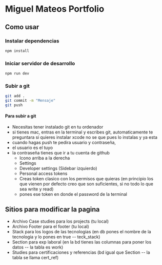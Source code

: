 # Miguel Mateos Portfolio

## Como usar

### Instalar dependencias

```bash
npm install
```

### Iniciar servidor de desarrollo

```bash
npm run dev
```
### Subir a git

```bash
git add .
git commit -m "Mensaje"
git push
```

#### Para subir a git
- Necesitas tener instalado git en tu ordenador
- si tienes mac, entras en la terminal y escribes git, automaticamente te preguntara si quieres instalar xcode no se que pues lo instalas y ya esta
- cuando hagas push te pedira usuario y contraseña,
- el usuario es el tuyo
- la contraseña tienes que ir a tu cuenta de github
  - Icono arriba a la derecha
  - Settings
  - Developer settings (Sidebar izquierdo)
  - Personal access tokens
  - Creas token clasico con los permisos que quieras (en principio los que vienen por defecto creo que son suficientes, si no todo lo que sea write y read)
  - pones ese token en donde el password de la terminal


## Sitios para modificar la pagina

- Archivo Case studies para los projects (tu local)
- Archivo Footer para el footer (tu local)
- Stack para los logos de las tecnologias (en db pones el nombre de la tecnologia y lo pones en true -- teck_stack)
- Section para exp laboral (en la bd tienes las columnas para poner los datos -- la tabla es work)
- Studies para certificaciones y referencias (bd igual que Section -- la tabla se llama cert_ref)
